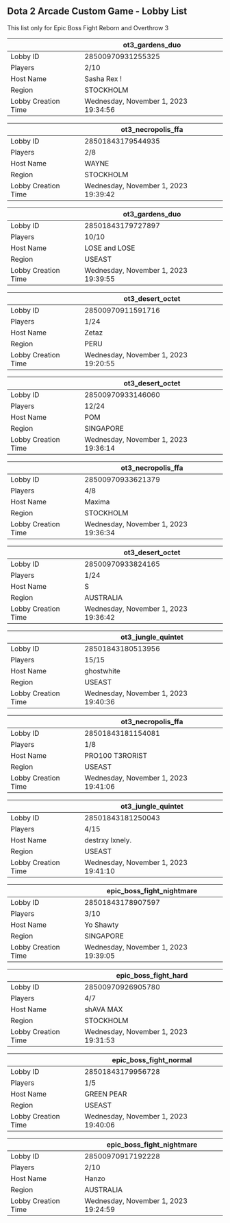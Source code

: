 ## Dota 2 Arcade Custom Game - Lobby List

This list only for Epic Boss Fight Reborn and Overthrow 3

|  | ot3_gardens_duo |
| ------ | ------ |
| Lobby ID | 28500970931255325 |
| Players | 2/10 |
| Host Name | Sasha Rex ! |
| Region | STOCKHOLM |
| Lobby Creation Time | Wednesday, November 1, 2023 19:34:56 |


|  | ot3_necropolis_ffa |
| ------ | ------ |
| Lobby ID | 28501843179544935 |
| Players | 2/8 |
| Host Name | WAYNE |
| Region | STOCKHOLM |
| Lobby Creation Time | Wednesday, November 1, 2023 19:39:42 |


|  | ot3_gardens_duo |
| ------ | ------ |
| Lobby ID | 28501843179727897 |
| Players | 10/10 |
| Host Name | LOSE and LOSE |
| Region | USEAST |
| Lobby Creation Time | Wednesday, November 1, 2023 19:39:55 |


|  | ot3_desert_octet |
| ------ | ------ |
| Lobby ID | 28500970911591716 |
| Players | 1/24 |
| Host Name | Zetaz |
| Region | PERU |
| Lobby Creation Time | Wednesday, November 1, 2023 19:20:55 |


|  | ot3_desert_octet |
| ------ | ------ |
| Lobby ID | 28500970933146060 |
| Players | 12/24 |
| Host Name | POM |
| Region | SINGAPORE |
| Lobby Creation Time | Wednesday, November 1, 2023 19:36:14 |


|  | ot3_necropolis_ffa |
| ------ | ------ |
| Lobby ID | 28500970933621379 |
| Players | 4/8 |
| Host Name | Maxima |
| Region | STOCKHOLM |
| Lobby Creation Time | Wednesday, November 1, 2023 19:36:34 |


|  | ot3_desert_octet |
| ------ | ------ |
| Lobby ID | 28500970933824165 |
| Players | 1/24 |
| Host Name | S |
| Region | AUSTRALIA |
| Lobby Creation Time | Wednesday, November 1, 2023 19:36:42 |


|  | ot3_jungle_quintet |
| ------ | ------ |
| Lobby ID | 28501843180513956 |
| Players | 15/15 |
| Host Name | ghostwhite |
| Region | USEAST |
| Lobby Creation Time | Wednesday, November 1, 2023 19:40:36 |


|  | ot3_necropolis_ffa |
| ------ | ------ |
| Lobby ID | 28501843181154081 |
| Players | 1/8 |
| Host Name | PRO100 T3RORIST |
| Region | USEAST |
| Lobby Creation Time | Wednesday, November 1, 2023 19:41:06 |


|  | ot3_jungle_quintet |
| ------ | ------ |
| Lobby ID | 28501843181250043 |
| Players | 4/15 |
| Host Name | destrxy lxnely. |
| Region | USEAST |
| Lobby Creation Time | Wednesday, November 1, 2023 19:41:10 |


|  | epic_boss_fight_nightmare |
| ------ | ------ |
| Lobby ID | 28501843178907597 |
| Players | 3/10 |
| Host Name | Yo Shawty |
| Region | SINGAPORE |
| Lobby Creation Time | Wednesday, November 1, 2023 19:39:05 |


|  | epic_boss_fight_hard |
| ------ | ------ |
| Lobby ID | 28500970926905780 |
| Players | 4/7 |
| Host Name | shAVA MAX |
| Region | STOCKHOLM |
| Lobby Creation Time | Wednesday, November 1, 2023 19:31:53 |


|  | epic_boss_fight_normal |
| ------ | ------ |
| Lobby ID | 28501843179956728 |
| Players | 1/5 |
| Host Name | GREEN PEAR |
| Region | USEAST |
| Lobby Creation Time | Wednesday, November 1, 2023 19:40:06 |


|  | epic_boss_fight_nightmare |
| ------ | ------ |
| Lobby ID | 28500970917192228 |
| Players | 2/10 |
| Host Name | Hanzo |
| Region | AUSTRALIA |
| Lobby Creation Time | Wednesday, November 1, 2023 19:24:59 |


